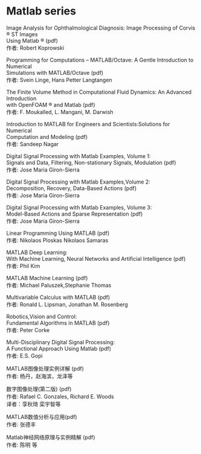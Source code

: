 # Matlab series


Image Analysis for Ophthalmological Diagnosis: Image Processing of Corvis ® ST Images  
Using Matlab ® (pdf)  
作者: Robert Koprowski


Programming for Computations – MATLAB/Octave: A Gentle Introduction to Numerical  
Simulations with MATLAB/Octave (pdf)    
作者: Svein Linge,  Hans Petter Langtangen


The Finite Volume Method in Computational Fluid Dynamics: An Advanced Introduction  
with OpenFOAM ® and Matlab (pdf)  
作者: F. Moukalled,  L. Mangani, M. Darwish


Introduction to MATLAB for Engineers and Scientists:Solutions for Numerical   
Computation and Modeling (pdf)  
作者: Sandeep Nagar


Digital Signal Processing with Matlab Examples, Volume 1:   
Signals and Data, Filtering, Non-stationary Signals, Modulation (pdf)  
作者: Jose Maria Giron-Sierra


Digital Signal Processing with Matlab Examples,Volume 2:  
Decomposition, Recovery, Data-Based Actions (pdf)  
作者: Jose Maria Giron-Sierra


Digital Signal Processing with Matlab Examples, Volume 3:  
Model-Based Actions and Sparse Representation (pdf)  
作者: Jose Maria Giron-Sierra


Linear Programming Using MATLAB (pdf)  
作者: Nikolaos Ploskas  Nikolaos Samaras 


MATLAB Deep Learning:  
With Machine Learning, Neural Networks and Artificial Intelligence (pdf)  
作者: Phil Kim

MATLAB Machine Learning (pdf)  
作者: Michael Paluszek,Stephanie Thomas  

Multivariable Calculus with MATLAB (pdf)  
作者: Ronald L. Lipsman, Jonathan M. Rosenberg  

 
Robotics,Vision and Control:   
Fundamental Algorithms in MATLAB (pdf)  
作者: Peter Corke

Multi-Disciplinary Digital Signal Processing:  
A Functional Approach Using Matlab (pdf)  
作者: E.S. Gopi


MATLAB图像处理实例详解 (pdf)    
作者: 杨丹，赵海滨，龙泽等


数字图像处理(第二版) (pdf)  
作者: Rafael C. Gonzales, Richard E. Woods  
译者：孪秋琦 栾宇智等


MATLAB数值分析与应用(pdf)    
作者: 张德丰


Matlab神经网络原理与实例精解 (pdf)  
作者: 陈明 等
